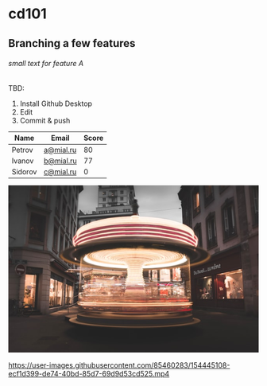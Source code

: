 # cd101

## Branching a few features

###### small text for feature A


TBD:
1. Install Github Desktop
2. Edit
3. Commit & push

| Name          | Email       | Score|
| ------------- |-------------| -----|
| Petrov        | a@mial.ru   |  80  |
| Ivanov        | b@mial.ru   |  77  |
| Sidorov       | c@mial.ru   |   0  |

![some text](img.jpg)

https://user-images.githubusercontent.com/85460283/154445108-ecf1d399-de74-40bd-85d7-69d9d53cd525.mp4

